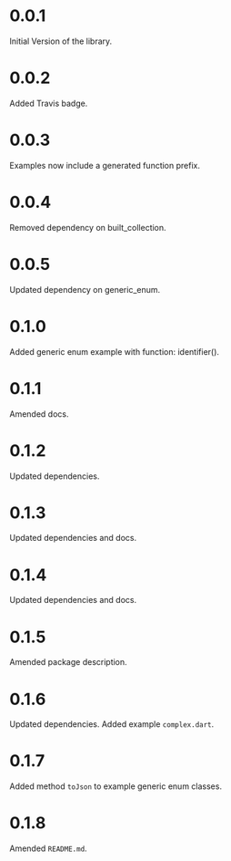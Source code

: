 # 0.0.1

Initial Version of the library.

# 0.0.2

Added Travis badge.

# 0.0.3

Examples now include a generated function prefix.

# 0.0.4

Removed dependency on built_collection.

# 0.0.5

Updated dependency on generic_enum.

# 0.1.0

Added generic enum example with function: identifier().

# 0.1.1

Amended docs.

# 0.1.2

Updated dependencies.

# 0.1.3

Updated dependencies and docs.

# 0.1.4

Updated dependencies and docs.

# 0.1.5

Amended package description.

# 0.1.6

Updated dependencies. Added example `complex.dart`.

# 0.1.7

Added method `toJson` to example generic enum classes.

# 0.1.8

Amended `README.md`.
